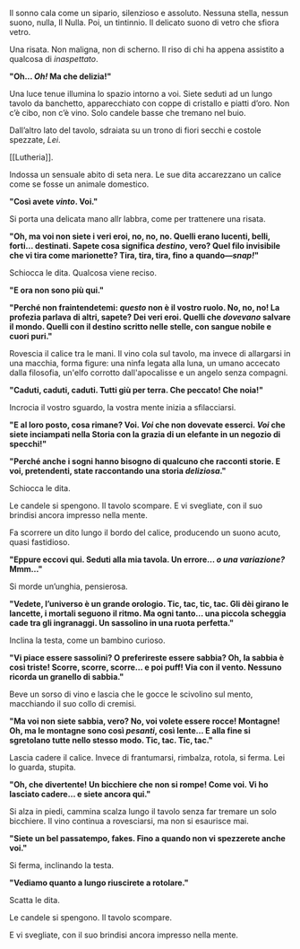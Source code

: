 
Il sonno cala come un sipario, silenzioso e assoluto. Nessuna stella, nessun suono, nulla, Il Nulla. Poi, un tintinnio. Il delicato suono di vetro che sfiora vetro. 

Una risata.
Non maligna, non di scherno. Il riso di chi ha appena assistito a qualcosa di _inaspettato_.

**"Oh… _Oh!_ Ma che delizia!"**

Una luce tenue illumina lo spazio intorno a voi. Siete seduti ad un lungo tavolo da banchetto, apparecchiato con coppe di cristallo e piatti d’oro. Non c’è cibo, non c’è vino. Solo candele basse che tremano nel buio.

Dall’altro lato del tavolo, sdraiata su un trono di fiori secchi e costole spezzate, _Lei_. 

[[Lutheria]].

Indossa un sensuale abito di seta nera. Le sue dita accarezzano un calice come se fosse un animale domestico.

**"Così avete _vinto_. Voi."**

Si porta una delicata mano allr labbra, come per trattenere una risata.

**"Oh, ma voi non siete i veri eroi, no, no, no. Quelli erano lucenti, belli, forti… destinati. Sapete cosa significa _destino_, vero? Quel filo invisibile che vi tira come marionette? Tira, tira, tira, fino a quando—_snap!_"**

Schiocca le dita. Qualcosa viene reciso.

**"E ora non sono più qui."**

**"Perché non fraintendetemi: _questo_ non è il vostro ruolo. No, no, no! La profezia parlava di altri, sapete? Dei veri eroi. Quelli che _dovevano_ salvare il mondo. Quelli con il destino scritto nelle stelle, con sangue nobile e cuori puri."**

Rovescia il calice tra le mani. Il vino cola sul tavolo, ma invece di allargarsi in una macchia, forma figure: una ninfa legata alla luna, un umano accecato dalla filosofia, un'elfo corrotto dall'apocalisse e un angelo senza compagni. 

**"Caduti, caduti, caduti. Tutti giù per terra. Che peccato! Che noia!"**

Incrocia il vostro sguardo, la vostra mente inizia a sfilacciarsi.

**"E al loro posto, cosa rimane? Voi. _Voi_ che non dovevate esserci. _Voi_ che siete inciampati nella Storia con la grazia di un elefante in un negozio di specchi!"**






**"Perché anche i sogni hanno bisogno di qualcuno che racconti storie. E voi, pretendenti, state raccontando una storia _deliziosa_."**

Schiocca le dita.

Le candele si spengono. Il tavolo scompare.
E vi svegliate, con il suo brindisi ancora impresso nella mente.






Fa scorrere un dito lungo il bordo del calice, producendo un suono acuto, quasi fastidioso.

**"Eppure eccovi qui. Seduti alla mia tavola. Un errore… _o una variazione?_ Mmm…"**

Si morde un’unghia, pensierosa.

**"Vedete, l’universo è un grande orologio. Tic, tac, tic, tac. Gli dèi girano le lancette, i mortali seguono il ritmo. Ma ogni tanto… una piccola scheggia cade tra gli ingranaggi. Un sassolino in una ruota perfetta."**

Inclina la testa, come un bambino curioso.

**"Vi piace essere sassolini? O preferireste essere sabbia? Oh, la sabbia è così triste! Scorre, scorre, scorre… e poi puff! Via con il vento. Nessuno ricorda un granello di sabbia."**

Beve un sorso di vino e lascia che le gocce le scivolino sul mento, macchiando il suo collo di cremisi.

**"Ma voi non siete sabbia, vero? No, voi volete essere rocce! Montagne! Oh, ma le montagne sono così _pesanti_, così lente… E alla fine si sgretolano tutte nello stesso modo. Tic, tac. Tic, tac."**

Lascia cadere il calice. Invece di frantumarsi, rimbalza, rotola, si ferma. Lei lo guarda, stupita.

**"Oh, che divertente! Un bicchiere che non si rompe! Come voi. Vi ho lasciato cadere… e siete ancora qui."**

Si alza in piedi, cammina scalza lungo il tavolo senza far tremare un solo bicchiere. Il vino continua a rovesciarsi, ma non si esaurisce mai.

**"Siete un bel passatempo, fakes. Fino a quando non vi spezzerete anche voi."**

Si ferma, inclinando la testa.

**"Vediamo quanto a lungo riuscirete a rotolare."**

Scatta le dita.

Le candele si spengono. Il tavolo scompare.

E vi svegliate, con il suo brindisi ancora impresso nella mente.